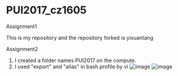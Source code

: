 # PUI2017_cz1605

Assignment1

This is my repository and the repository forked is yixuantang

Assignment2

1. I created a folder names PUI2017 on the compute.
2. I used "export" and "alias" in bash.profile by vi
![image](https://github.com/Ruibreeze/Pui2017_cz1605/blob/master/PWD.png)
![image](https://github.com/Ruibreeze/Pui2017_cz1605/blob/master/bashprofile.png)

